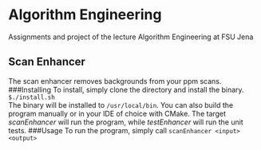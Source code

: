 # Algorithm Engineering
Assignments and project of the lecture Algorithm Engineering at FSU Jena
## Scan Enhancer
The scan enhancer removes backgrounds from your ppm scans.
###Installing
To install, simply clone the directory and 
install the binary. <br>
```$./install.sh``` <br>
The binary will be installed to ```/usr/local/bin```. 
You can also build  the program manually or in your IDE of choice with CMake. The target <em>scanEnhancer</em> will
run the program, while <em>testEnhancer</em> will run the unit tests.
###Usage
To run the program, simply call ```scanEnhancer <input> <output>```